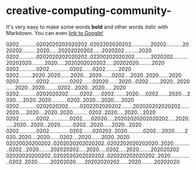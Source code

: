 # creative-computing-community-
It's very easy to make some words **bold** and other words *italic* with Markdown. You can even [link to Google!](http://google.com)

0202............0202020202020202..0202202020202.............20202...........2020202..........2020......20202020202......2020202..........2020
0202............0202020202020202..02200202020202...........2020202..........20202020.........2020.....2020202020202.....20202020.........2020
0202............0202..............0202.......0202.........2020 0202.........2020..2020.......2020....2020.......0202....2020..2020.......2020
0202............0202..............0202.......02020.......2020...0202........2020...2020......2020...2020.........0202...2020...2020......2020
0202............0202020202........0202......0202........2020.....0202.......2020....2020.....2020..2020...........0202..2020....2020.....2020
0202............0202020202........0202202020202........202020202020202......2020.....2020....2020..2020.......... 0202..2020.....2020....2020
0202............0202..............0202......02020.....20202020202020202.....2020......2020...2020...2020.........0202...2020......2020...2020
0202............0202..............0202.......020202..2020...........0202....2020.......2020..2020....2020.......0202....2020.......2020..2020
02020020200202..0202020202020202..0202202020202020..2020.............0202...2020........202020202.....2020.....0202.....2020........202020202
02020020200202..0202020202020202..020220202020202..2020...............0202..2020.........20202020......20202020202......2020.........20202020

